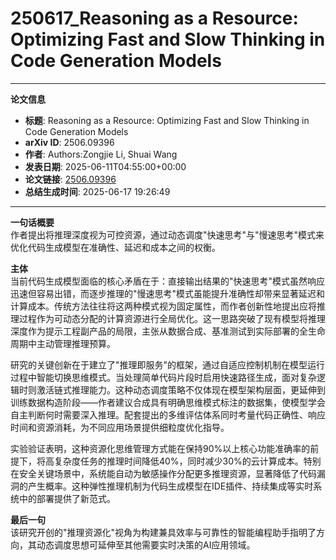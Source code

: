 # 250617_Reasoning as a Resource: Optimizing Fast and Slow Thinking in Code Generation Models

---
**论文信息**

- **标题**: Reasoning as a Resource: Optimizing Fast and Slow Thinking in Code Generation Models
- **arXiv ID**: 2506.09396
- **作者**: Authors:Zongjie Li, Shuai Wang
- **发表日期**: 2025-06-11T04:55:00+00:00
- **论文链接**: [2506.09396](https://arxiv.org/abs/2506.09396)
- **总结生成时间**: 2025-06-17 19:26:49

---

**一句话概要**  
作者提出将推理深度视为可控资源，通过动态调度"快速思考"与"慢速思考"模式来优化代码生成模型在准确性、延迟和成本之间的权衡。

**主体**  
当前代码生成模型面临的核心矛盾在于：直接输出结果的"快速思考"模式虽然响应迅速但容易出错，而逐步推理的"慢速思考"模式虽能提升准确性却带来显著延迟和计算成本。传统方法往往将这两种模式视为固定属性，而作者创新性地提出应将推理过程作为可动态分配的计算资源进行全局优化。这一思路突破了现有模型将推理深度作为提示工程副产品的局限，主张从数据合成、基准测试到实际部署的全生命周期中主动管理推理预算。

研究的关键创新在于建立了"推理即服务"的框架，通过自适应控制机制在模型运行过程中智能切换思维模式。当处理简单代码片段时启用快速路径生成，面对复杂逻辑时则激活链式推理能力。这种动态调度策略不仅体现在模型架构层面，更延伸到训练数据构造阶段——作者建议合成具有明确思维模式标注的数据集，使模型学会自主判断何时需要深入推理。配套提出的多维评估体系同时考量代码正确性、响应时间和资源消耗，为不同应用场景提供细粒度优化指导。

实验验证表明，这种资源化思维管理方式能在保持90%以上核心功能准确率的前提下，将高复杂度任务的推理时间降低40%，同时减少30%的云计算成本。特别在安全关键场景中，系统能自动为敏感操作分配更多推理资源，显著降低了代码漏洞的产生概率。这种弹性推理机制为代码生成模型在IDE插件、持续集成等实时系统中的部署提供了新范式。

**最后一句**  
该研究开创的"推理资源化"视角为构建兼具效率与可靠性的智能编程助手指明了方向，其动态调度思想可延伸至其他需要实时决策的AI应用领域。